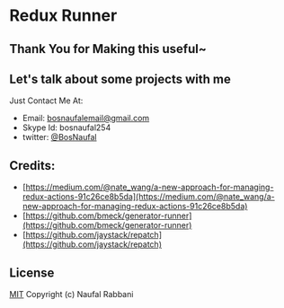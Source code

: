 # Redux Runner

## Thank You for Making this useful~


## Let's talk about some projects with me
Just Contact Me At:
- Email: [bosnaufalemail@gmail.com](mailto:bosnaufalemail@gmail.com)
- Skype Id: bosnaufal254
- twitter: [@BosNaufal](https://twitter.com/BosNaufal)

## Credits:
- [https://medium.com/@nate_wang/a-new-approach-for-managing-redux-actions-91c26ce8b5da](https://medium.com/@nate_wang/a-new-approach-for-managing-redux-actions-91c26ce8b5da)
- [https://github.com/bmeck/generator-runner](https://github.com/bmeck/generator-runner)
- [https://github.com/jaystack/repatch](https://github.com/jaystack/repatch)

## License
[MIT](http://opensource.org/licenses/MIT)
Copyright (c) Naufal Rabbani
